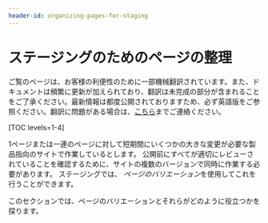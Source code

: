```yaml
---
header-id: organizing-pages-for-staging
---
```


# ステージングのためのページの整理

<p class="alert alert-info"><span class="wysiwyg-color-blue120">ご覧のページは、お客様の利便性のために一部機械翻訳されています。また、ドキュメントは頻繁に更新が加えられており、翻訳は未完成の部分が含まれることをご了承ください。最新情報は都度公開されておりますため、必ず英語版をご参照ください。翻訳に問題がある場合は、<a href="mailto:support-content-jp@liferay.com">こちら</a>までご連絡ください。</span></p>

[TOC levels=1-4]

1ページまたは一連のページに対して短期間にいくつかの大きな変更が必要な製品指向のサイトで作業しているとします。 公開前にすべてが適切にレビューされていることを確認するために、サイトの複数のバージョンで同時に作業する必要があります。 ステージングでは、 *ページのバリエーション*を使用してこれを行うことができます。

このセクションでは、ページのバリエーションとそれらがどのように役立つかを探ります。
